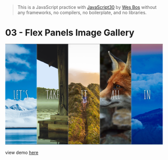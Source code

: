 > This is a JavaScript practice with [JavaScript30](https://javascript30.com/) by [Wes Bos](https://github.com/wesbos) without any frameworks, no compilers, no boilerplate, and no libraries.

# 03 - Flex Panels Image Gallery

![](preview.PNG)

view demo [here](https://shamgurav96.github.io/JS30/05-JS-Flex%20Panels%20Image%20Gallery/index.html)
